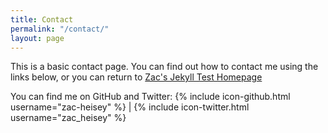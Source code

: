 ```yaml
---
title: Contact
permalink: "/contact/"
layout: page
---
```


This is a basic contact page. You can find out how to contact me using the links below, or you can return to [Zac's Jekyll Test Homepage](http://zac-heisey.github.io/test-jekyll-site/)

You can find me on GitHub and Twitter:
{% include icon-github.html username="zac-heisey" %} |
{% include icon-twitter.html username="zac_heisey" %}
